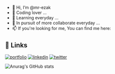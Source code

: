 - 👋 Hi, I’m @mr-ezak
- 👀 Coding lover ...
- 🌱 Learning everyday ...
- 💞️ In pursuit of more collaborate everyday ...
- 📫 If you're looking for me, You can find me here:

## 🔗 Links
[![portfolio](https://img.shields.io/badge/my_portfolio-000?style=for-the-badge&logo=ko-fi&logoColor=white)](https://mrezak.ir/)
[![linkedin](https://img.shields.io/badge/linkedin-0A66C2?style=for-the-badge&logo=linkedin&logoColor=white)](https://www.linkedin.com/in/mr-ezak/)
[![twitter](https://img.shields.io/badge/twitter-1DA1F2?style=for-the-badge&logo=twitter&logoColor=white)](https://twitter.com/Mr_Ezak)

![Anurag's GitHub stats](https://github-readme-stats.vercel.app/api?username=mr-ezak&count_private=true)

<!---
mr-ezak/mr-ezak is a ✨ special ✨ repository because its `README.md` (this file) appears on your GitHub profile.
You can click the Preview link to take a look at your changes.
--->
